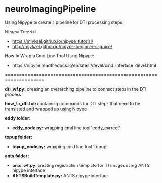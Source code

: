 # neuroImagingPipeline

Using Nipype to create a pipeline for DTI processing steps.

Nipype Tutorial:
- https://miykael.github.io/nipype_tutorial/ 
- http://miykael.github.io/nipype-beginner-s-guide/

How to Wrap a Cmd Line Tool Using Nipype:
- https://nipype.readthedocs.io/en/latest/devel/cmd_interface_devel.html

====================================================================

__dti_wf.py:__ creating an overarching pipeline to connect steps in the DTI process 

__how_to_dti.txt:__ containing commands for DTI steps that need to be translated and wrapped up using Nipype

__eddy folder:__ 
  - __eddy_node.py:__ wrapping cmd line tool 'eddy_correct'
  
__topup folder:__
  - __topup_node.py:__ wrapping cmd line tool 'topup'
  
__ants folder:__
  - __ants_wf.py:__ creating registration template for T1 images using ANTS nipype interface
  - __ANTSBuildTemplate.py:__ ANTS nipype interface
  
